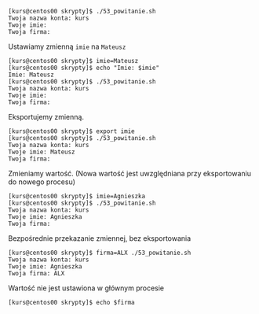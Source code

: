 ```shell
[kurs@centos00 skrypty]$ ./53_powitanie.sh 
Twoja nazwa konta: kurs
Twoje imie: 
Twoja firma: 
```

Ustawiamy zmienną `imie` na `Mateusz`

```shell
[kurs@centos00 skrypty]$ imie=Mateusz
[kurs@centos00 skrypty]$ echo "Imie: $imie"
Imie: Mateusz
[kurs@centos00 skrypty]$ ./53_powitanie.sh 
Twoja nazwa konta: kurs
Twoje imie: 
Twoja firma: 
```

Eksportujemy zmienną.

```shell
[kurs@centos00 skrypty]$ export imie
[kurs@centos00 skrypty]$ ./53_powitanie.sh 
Twoja nazwa konta: kurs
Twoje imie: Mateusz
Twoja firma: 
```

Zmieniamy wartość. (Nowa wartość jest uwzględniana przy eksportowaniu do nowego procesu)

```shell
[kurs@centos00 skrypty]$ imie=Agnieszka
[kurs@centos00 skrypty]$ ./53_powitanie.sh 
Twoja nazwa konta: kurs
Twoje imie: Agnieszka
Twoja firma: 
```

Bezpośrednie przekazanie zmiennej, bez eksportowania

```shell
[kurs@centos00 skrypty]$ firma=ALX ./53_powitanie.sh 
Twoja nazwa konta: kurs
Twoje imie: Agnieszka
Twoja firma: ALX
```

Wartość nie jest ustawiona w głównym procesie

```shell
[kurs@centos00 skrypty]$ echo $firma
```

